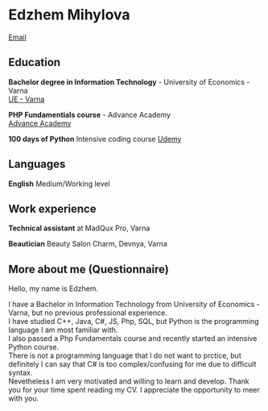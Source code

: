 # Edzhem Mihylova

[Email](mailto:edzhemgs@abv.bg)

## Education

**Bachelor degree in Information Technology** - University of Economics - Varna <br>
[UE - Varna](https://www.ue-varna.bg/)<br>

**PHP Fundamentials course** - Advance Academy <br>
[Advance Academy](https://advanceacademy.bg/)

**100 days of Python** Intensive coding course
[Udemy](https://www.udemy.com/)

## Languages

**English** Medium/Working level

## Work experience

**Technical assistant** at MadQux Pro, Varna

**Beautician** Beauty Salon Charm, Devnya, Varna

## More about me (Questionnaire)

Hello, my name is Edzhem.<br>


I have a Bachelor in Information Technology from University of Economics - Varna, but no previous professional experience.<br>
I have studied C++, Java, C#, JS, Php, SQL, but Python is the programming language I am most familiar with.<br>
I also passed a Php Fundamentals course and recently started an intensive Python course.<br>
There is not a programming language that I do not want to prctice, but definitely I can say that C# is too complex/confusing for me due to difficult syntax.<br>
Nevetheless I am very motivated and willing to learn and develop.<bg>
Thank you for your time spent reading my CV. I appreciate the opportunity to meer with you.
